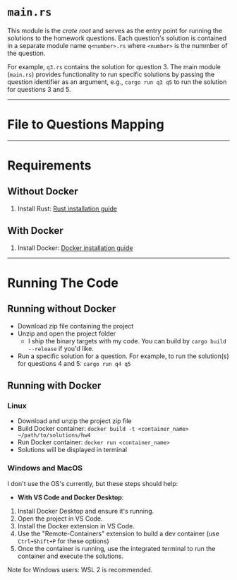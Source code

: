 # `main.rs`

This module is the *crate root* and serves as the entry point for running the solutions to the homework questions. Each question's solution is contained in a separate module name `q<number>.rs` where `<number>` is the nummber of the question.

For example, `q3.rs` contains the solution for question 3. The main module (`main.rs`) provides functionality to run specific solutions by passing the question identifier as an argument, e.g., `cargo run q3 q5` to run the solution for questions 3 and 5.

---

# File to Questions Mapping


---

# Requirements

## Without Docker

1. Install Rust: [Rust installation guide](https://www.rust-lang.org/tools/install)

## With Docker

1. Install Docker: [Docker installation guide](https://docs.docker.com/engine/install/)

---

# Running The Code

## Running without Docker

- Download zip file containing the project
- Unzip and open the project folder
  - I ship the binary targets with my code. You can build by `cargo build --release` if you'd like.
- Run a specific solution for a question. For example, to run the solution(s) for questions 4 and 5: `cargo run q4 q5`

## Running with Docker

### Linux

- Download and unzip the project zip file
- Build Docker container: `docker build -t <container_name> ~/path/to/solutions/hw4`
- Run Docker container: `docker run <container_name>`
- Solutions will be displayed in terminal

### Windows and MacOS

I don't use the OS's currently, but these steps should help:

- **With VS Code and Docker Desktop**:

1. Install Docker Desktop and ensure it's running.
2. Open the project in VS Code.
3. Install the Docker extension in VS Code.
4. Use the "Remote-Containers" extension to build a dev container (use `Ctrl+Shift+P` for these options)
5. Once the container is running, use the integrated terminal to run the container and execute the solutions.

Note for Windows users: WSL 2 is recommended.

